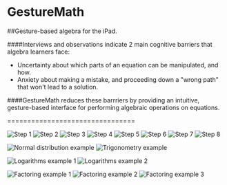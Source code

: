 GestureMath
===========

##Gesture-based algebra for the iPad. 

####Interviews and observations indicate 2 main cognitive barriers that algebra learners face:  

* Uncertainty about which parts of an equation can be manipulated, and how. 
* Anxiety about making a mistake, and proceeding down a "wrong path" that won't lead to a solution. 

####GestureMath reduces these barrriers by providing an intuitive, gesture-based interface for performing algebraic operations on equations. 

================================

![Step 1](http://i102.photobucket.com/albums/m93/hwray/IMG_0021_zpscaa0130a.png)
![Step 2](http://i102.photobucket.com/albums/m93/hwray/IMG_0022_zpsb36b746e.png)
![Step 3](http://i102.photobucket.com/albums/m93/hwray/IMG_0024_zps78c87537.png)
![Step 4](http://i102.photobucket.com/albums/m93/hwray/IMG_0025_zpsa160b389.png)
![Step 5](http://i102.photobucket.com/albums/m93/hwray/IMG_0027_zpsf2be7a0a.png)
![Step 6](http://i102.photobucket.com/albums/m93/hwray/IMG_0029_zpsb147b22b.png)
![Step 7](http://i102.photobucket.com/albums/m93/hwray/IMG_0032_zps5987f298.png)
![Step 8](http://i102.photobucket.com/albums/m93/hwray/IMG_0031_zps7a90895a.png)

![Normal distribution example](http://i102.photobucket.com/albums/m93/hwray/IMG_0033_zps547df9dc.png)
![Trigonometry example](http://i102.photobucket.com/albums/m93/hwray/IMG_0034_zps646a1103.png)

![Logarithms example 1](http://i102.photobucket.com/albums/m93/hwray/IMG_0035_zpsd0ba8d7e.png)
![Logarithms example 2](http://i102.photobucket.com/albums/m93/hwray/IMG_0036_zps2012300d.png)

![Factoring example 1](http://i102.photobucket.com/albums/m93/hwray/IMG_0037_zps958acfea.png)
![Factoring example 2](http://i102.photobucket.com/albums/m93/hwray/IMG_0038_zps022a6cc4.png)
![Factoring example 3](http://i102.photobucket.com/albums/m93/hwray/IMG_0039_zps885287aa.png)
